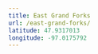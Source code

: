 ```yaml
---
title: East Grand Forks
url: /east-grand-forks/
latitude: 47.9317013
longitude: -97.0175792
---
```

